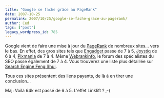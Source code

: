 ```yaml
---
title: "Google se fache grâce au PageRank"
date: 2007-10-25
permalink: 2007/10/25/google-se-fache-grace-au-pagerank/
author: Ced
tags: ["post"]
legacy_wordpress_id: 785
---
```


Google vient de faire une mise à jour du [PageRank](http://fr.wikipedia.org/wiki/PageRank) de nombreux sites... vers le bas. En effet, des gros sites tels que [Engadget](http://www.engadget.com) passe de 7 à 5, [Joystiq](http://www.joystiq.com) de 6 à 4, [Pixmania](http://www.pixmania.com) de 7 à 4. Même [Webrankinfo](http://www.webrankinfo.com), le forum des spécialistes du SEO passe également de 7 à 4. Vous trouverez une liste plus détaillée sur [Search Engine Feng Shui](http://www.search-engine-feng-shui.com/2007/10/25/vente-de-liens-le-debut-des-sanctions/).

Tous ces sites présentent des liens payants, de là à en tirer une conclusion...

<!-- excerpt -->

Màj: Voilà 64k est passé de 6 à 5. L'effet Linklift ? ;-)
